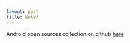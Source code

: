 ```yaml
---
layout: post
title: Note!
---
```


Android open sources collection on github [here](https://github.com/Trinea/android-open-project)

